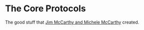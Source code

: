The Core Protocols
==================

The good stuff that [Jim McCarthy and Michele McCarthy](http://www.mccarthyshow.com/) created.
